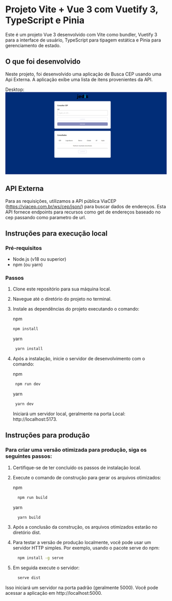 # Projeto Vite + Vue 3 com Vuetify 3, TypeScript e Pinia

Este é um projeto Vue 3 desenvolvido com Vite como bundler, Vuetify 3 para a interface de usuário, TypeScript para tipagem estática e Pinia para gerenciamento de estado.

## O que foi desenvolvido

Neste projeto, foi desenvolvido uma aplicação de Busca CEP usando uma Api Externa. A aplicação exibe uma lista de itens provenientes da API.

Desktop:
![Logo do Meu Projeto](https://github.com/paaulorobson/search-zipcode/blob/main/src/assets/images/image.png)



## API Externa

Para as requisições, utilizamos a API pública ViaCEP (https://viacep.com.br/ws/cep/json/) para buscar dados de endereços. Esta API fornece endpoints para recursos como get de endereços baseado no cep passando como parametro de url.

## Instruções para execução local

### Pré-requisitos

- Node.js (v18 ou superior)
- npm (ou yarn)

### Passos

1. Clone este repositório para sua máquina local.
2. Navegue até o diretório do projeto no terminal.
3. Instale as dependências do projeto executando o comando:

   npm
    ```bash
    npm install
   ```

   yarn
   ```bash
    yarn install
   ```

5. Após a instalação, inicie o servidor de desenvolvimento com o comando:

   npm
   ```bash
    npm run dev
   ```

   yarn
   ```bash
    yarn dev
   ```

   Iniciará um servidor local, geralmente na porta Local: http://localhost:5173.
   

## Instruções para produção

### Para criar uma versão otimizada para produção, siga os seguintes passos:

1. Certifique-se de ter concluído os passos de instalação local.
2. Execute o comando de construção para gerar os arquivos otimizados:

   npm
   ```bash
     npm run build
   ```
   
   yarn
   ```bash
     yarn build
   ```


3. Após a conclusão da construção, os arquivos otimizados estarão no diretório dist.
4. Para testar a versão de produção localmente, você pode usar um servidor HTTP simples. Por exemplo, usando o pacote serve do npm:

   ```bash
     npm install -g serve
   ```

5. Em seguida execute o servidor:

   ```bash
     serve dist
   ```

Isso iniciará um servidor na porta padrão (geralmente 5000). Você pode acessar a aplicação em http://localhost:5000.
